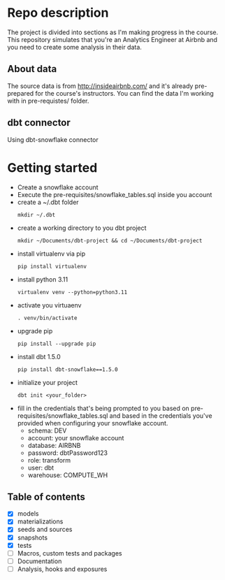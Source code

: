 # Repo description
The project is divided into sections as I'm making progress in the course. This repository simulates that you're an Analytics Engineer at Airbnb and you need to create some analysis in their data. 

## About data

The source data is from http://insideairbnb.com/ and it's already pre-prepared for the course's instructors. You can find the data I'm working with in pre-requistes/ folder.

## dbt connector
Using dbt-snowflake connector

# Getting started
- Create a snowflake account
- Execute the pre-requisites/snowflake_tables.sql inside you account
- create a ~/.dbt folder
    ```shell
    mkdir ~/.dbt
    ```
- create a working directory to you dbt project
    ```shell
    mkdir ~/Documents/dbt-project && cd ~/Documents/dbt-project
    ```
- install virtualenv via pip
    ```shell
    pip install virtualenv
    ```
- install python 3.11
    ```shell
    virtualenv venv --python=python3.11
    ```
- activate you virtuaenv
    ```shell
    . venv/bin/activate
    ```
- upgrade pip
    ```shell
    pip install --upgrade pip
    ```
- install dbt 1.5.0
    ```shell
    pip install dbt-snowflake==1.5.0
    ```
- initialize your project
    ```shell
    dbt init <your_folder>
    ```
- fill in the credentials that's being prompted to you based on pre-requisites/snowflake_tables.sql and based in the credentials you've provided when configuring your snowflake account.
    - schema: DEV
    - account: your snowflake account
    - database: AIRBNB
    - password: dbtPassword123
    - role: transform
    - user: dbt
    - warehouse: COMPUTE_WH


## Table of contents
- [x] models
- [x] materializations
- [x] seeds and sources
- [x] snapshots
- [x] tests
- [ ] Macros, custom tests and packages
- [ ] Documentation
- [ ] Analysis, hooks and exposures